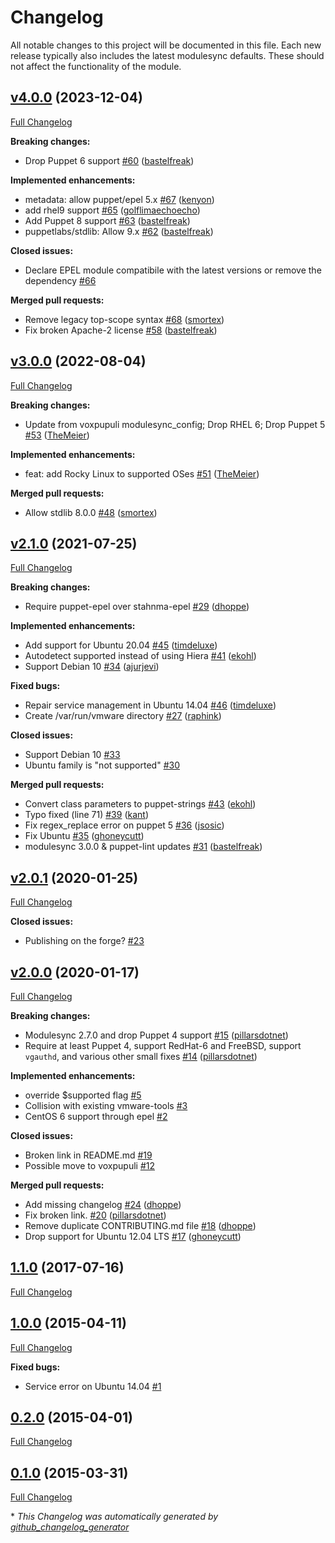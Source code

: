 # Changelog

All notable changes to this project will be documented in this file.
Each new release typically also includes the latest modulesync defaults.
These should not affect the functionality of the module.

## [v4.0.0](https://github.com/voxpupuli/puppet-openvmtools/tree/v4.0.0) (2023-12-04)

[Full Changelog](https://github.com/voxpupuli/puppet-openvmtools/compare/v3.0.0...v4.0.0)

**Breaking changes:**

- Drop Puppet 6 support [\#60](https://github.com/voxpupuli/puppet-openvmtools/pull/60) ([bastelfreak](https://github.com/bastelfreak))

**Implemented enhancements:**

- metadata: allow puppet/epel 5.x [\#67](https://github.com/voxpupuli/puppet-openvmtools/pull/67) ([kenyon](https://github.com/kenyon))
- add rhel9 support [\#65](https://github.com/voxpupuli/puppet-openvmtools/pull/65) ([golflimaechoecho](https://github.com/golflimaechoecho))
- Add Puppet 8 support [\#63](https://github.com/voxpupuli/puppet-openvmtools/pull/63) ([bastelfreak](https://github.com/bastelfreak))
- puppetlabs/stdlib: Allow 9.x [\#62](https://github.com/voxpupuli/puppet-openvmtools/pull/62) ([bastelfreak](https://github.com/bastelfreak))

**Closed issues:**

- Declare EPEL module compatibile with the latest versions or remove the dependency [\#66](https://github.com/voxpupuli/puppet-openvmtools/issues/66)

**Merged pull requests:**

- Remove legacy top-scope syntax [\#68](https://github.com/voxpupuli/puppet-openvmtools/pull/68) ([smortex](https://github.com/smortex))
- Fix broken Apache-2 license [\#58](https://github.com/voxpupuli/puppet-openvmtools/pull/58) ([bastelfreak](https://github.com/bastelfreak))

## [v3.0.0](https://github.com/voxpupuli/puppet-openvmtools/tree/v3.0.0) (2022-08-04)

[Full Changelog](https://github.com/voxpupuli/puppet-openvmtools/compare/v2.1.0...v3.0.0)

**Breaking changes:**

- Update from voxpupuli modulesync\_config; Drop RHEL 6; Drop Puppet 5 [\#53](https://github.com/voxpupuli/puppet-openvmtools/pull/53) ([TheMeier](https://github.com/TheMeier))

**Implemented enhancements:**

- feat: add Rocky Linux to supported OSes [\#51](https://github.com/voxpupuli/puppet-openvmtools/pull/51) ([TheMeier](https://github.com/TheMeier))

**Merged pull requests:**

- Allow stdlib 8.0.0 [\#48](https://github.com/voxpupuli/puppet-openvmtools/pull/48) ([smortex](https://github.com/smortex))

## [v2.1.0](https://github.com/voxpupuli/puppet-openvmtools/tree/v2.1.0) (2021-07-25)

[Full Changelog](https://github.com/voxpupuli/puppet-openvmtools/compare/v2.0.1...v2.1.0)

**Breaking changes:**

- Require puppet-epel over stahnma-epel [\#29](https://github.com/voxpupuli/puppet-openvmtools/pull/29) ([dhoppe](https://github.com/dhoppe))

**Implemented enhancements:**

- Add support for Ubuntu 20.04 [\#45](https://github.com/voxpupuli/puppet-openvmtools/pull/45) ([timdeluxe](https://github.com/timdeluxe))
- Autodetect supported instead of using Hiera [\#41](https://github.com/voxpupuli/puppet-openvmtools/pull/41) ([ekohl](https://github.com/ekohl))
- Support Debian 10 [\#34](https://github.com/voxpupuli/puppet-openvmtools/pull/34) ([ajurjevi](https://github.com/ajurjevi))

**Fixed bugs:**

- Repair service management in Ubuntu 14.04 [\#46](https://github.com/voxpupuli/puppet-openvmtools/pull/46) ([timdeluxe](https://github.com/timdeluxe))
- Create /var/run/vmware directory [\#27](https://github.com/voxpupuli/puppet-openvmtools/pull/27) ([raphink](https://github.com/raphink))

**Closed issues:**

- Support Debian 10 [\#33](https://github.com/voxpupuli/puppet-openvmtools/issues/33)
- Ubuntu family is "not supported" [\#30](https://github.com/voxpupuli/puppet-openvmtools/issues/30)

**Merged pull requests:**

- Convert class parameters to puppet-strings [\#43](https://github.com/voxpupuli/puppet-openvmtools/pull/43) ([ekohl](https://github.com/ekohl))
- Typo fixed \(line 71\) [\#39](https://github.com/voxpupuli/puppet-openvmtools/pull/39) ([kant](https://github.com/kant))
- Fix regex\_replace error on puppet 5 [\#36](https://github.com/voxpupuli/puppet-openvmtools/pull/36) ([jsosic](https://github.com/jsosic))
- Fix Ubuntu [\#35](https://github.com/voxpupuli/puppet-openvmtools/pull/35) ([ghoneycutt](https://github.com/ghoneycutt))
- modulesync 3.0.0 & puppet-lint updates [\#31](https://github.com/voxpupuli/puppet-openvmtools/pull/31) ([bastelfreak](https://github.com/bastelfreak))

## [v2.0.1](https://github.com/voxpupuli/puppet-openvmtools/tree/v2.0.1) (2020-01-25)

[Full Changelog](https://github.com/voxpupuli/puppet-openvmtools/compare/v2.0.0...v2.0.1)

**Closed issues:**

- Publishing on the forge? [\#23](https://github.com/voxpupuli/puppet-openvmtools/issues/23)

## [v2.0.0](https://github.com/voxpupuli/puppet-openvmtools/tree/v2.0.0) (2020-01-17)

[Full Changelog](https://github.com/voxpupuli/puppet-openvmtools/compare/1.1.0...v2.0.0)

**Breaking changes:**

- Modulesync 2.7.0 and drop Puppet 4 support [\#15](https://github.com/voxpupuli/puppet-openvmtools/pull/15) ([pillarsdotnet](https://github.com/pillarsdotnet))
- Require at least Puppet 4, support RedHat-6 and FreeBSD, support `vgauthd`, and various other small fixes [\#14](https://github.com/voxpupuli/puppet-openvmtools/pull/14) ([pillarsdotnet](https://github.com/pillarsdotnet))

**Implemented enhancements:**

- override $supported flag [\#5](https://github.com/voxpupuli/puppet-openvmtools/issues/5)
- Collision with existing vmware-tools [\#3](https://github.com/voxpupuli/puppet-openvmtools/issues/3)
- CentOS 6 support through epel [\#2](https://github.com/voxpupuli/puppet-openvmtools/issues/2)

**Closed issues:**

- Broken link in README.md [\#19](https://github.com/voxpupuli/puppet-openvmtools/issues/19)
- Possible move to voxpupuli [\#12](https://github.com/voxpupuli/puppet-openvmtools/issues/12)

**Merged pull requests:**

- Add missing changelog [\#24](https://github.com/voxpupuli/puppet-openvmtools/pull/24) ([dhoppe](https://github.com/dhoppe))
- Fix broken link. [\#20](https://github.com/voxpupuli/puppet-openvmtools/pull/20) ([pillarsdotnet](https://github.com/pillarsdotnet))
- Remove duplicate CONTRIBUTING.md file [\#18](https://github.com/voxpupuli/puppet-openvmtools/pull/18) ([dhoppe](https://github.com/dhoppe))
- Drop support for Ubuntu 12.04 LTS [\#17](https://github.com/voxpupuli/puppet-openvmtools/pull/17) ([ghoneycutt](https://github.com/ghoneycutt))

## [1.1.0](https://github.com/voxpupuli/puppet-openvmtools/tree/1.1.0) (2017-07-16)

[Full Changelog](https://github.com/voxpupuli/puppet-openvmtools/compare/1.0.0...1.1.0)

## [1.0.0](https://github.com/voxpupuli/puppet-openvmtools/tree/1.0.0) (2015-04-11)

[Full Changelog](https://github.com/voxpupuli/puppet-openvmtools/compare/0.2.0...1.0.0)

**Fixed bugs:**

- Service error on Ubuntu 14.04 [\#1](https://github.com/voxpupuli/puppet-openvmtools/issues/1)

## [0.2.0](https://github.com/voxpupuli/puppet-openvmtools/tree/0.2.0) (2015-04-01)

[Full Changelog](https://github.com/voxpupuli/puppet-openvmtools/compare/0.1.0...0.2.0)

## [0.1.0](https://github.com/voxpupuli/puppet-openvmtools/tree/0.1.0) (2015-03-31)

[Full Changelog](https://github.com/voxpupuli/puppet-openvmtools/compare/851285ce0d9a7009de5891866786d3e11a1d1de5...0.1.0)



\* *This Changelog was automatically generated by [github_changelog_generator](https://github.com/github-changelog-generator/github-changelog-generator)*
